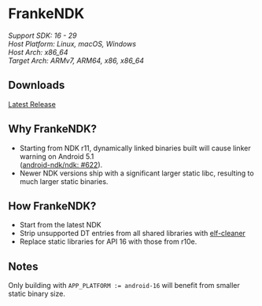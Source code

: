 # FrankeNDK

*Support SDK: 16 - 29* \
*Host Platform: Linux, macOS, Windows* \
*Host Arch: x86_64* \
*Target Arch: ARMv7, ARM64, x86, x86_64*

## Downloads
[Latest Release](https://github.com/topjohnwu/FrankeNDK/releases/latest)

## Why FrankeNDK?
- Starting from NDK r11, dynamically linked binaries built will cause linker warning on Android 5.1 \
([android-ndk/ndk: #622](https://github.com/android-ndk/ndk/issues/622)).
- Newer NDK versions ship with a significant larger static libc, resulting to much larger static binaries.

## How FrankeNDK?
- Start from the latest NDK
- Strip unsupported DT entries from all shared libraries with [elf-cleaner](https://github.com/termux/termux-elf-cleaner)
- Replace static libraries for API 16 with those from r10e.

## Notes
Only building with `APP_PLATFORM := android-16` will benefit from smaller static binary size.

